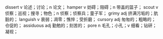 dissert v 论述；讨论；n 论文；
hamper v 妨碍；阻碍；n 带盖的篮子；
scout v 侦察；巡视；搜寻；物色；n 侦察；侦察兵；童子军；
grimy adj 挤满污垢的；肮脏的；
languish v 衰弱；凋零；憔悴；受折磨；
cursory adj 匆匆的；粗略的；仓促的；
assiduous adj 勤勉的；刻苦的；
pore n 毛孔；小孔；v 细看；钻研；凝视；